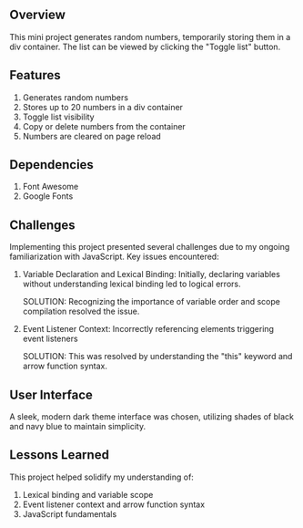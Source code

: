 ## Overview
This mini project generates random numbers, temporarily storing them in a div container. The list can be viewed by clicking the "Toggle list" button.

## Features
1. Generates random numbers
2. Stores up to 20 numbers in a div container
3. Toggle list visibility
4. Copy or delete numbers from the container
5. Numbers are cleared on page reload

## Dependencies
1. Font Awesome
2. Google Fonts

## Challenges
Implementing this project presented several challenges due to my ongoing familiarization with JavaScript. Key issues encountered:

1. Variable Declaration and Lexical Binding: Initially, declaring variables without understanding lexical binding led to logical errors.

    SOLUTION: Recognizing the importance of variable order and scope compilation resolved the issue.

2. Event Listener Context: Incorrectly referencing elements triggering event listeners

    SOLUTION: This was resolved by understanding the "this" keyword and arrow function syntax.

## User Interface
A sleek, modern dark theme interface was chosen, utilizing shades of black and navy blue to maintain simplicity.

## Lessons Learned
This project helped solidify my understanding of:

1. Lexical binding and variable scope
2. Event listener context and arrow function syntax
3. JavaScript fundamentals
